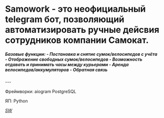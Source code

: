 # Samowork - это неофициальный telegram бот, позволяющий автоматизировать ручные дейсвия сотрудников компании Самокат.

<h5>
Базовые функции:
- Постановка и снятие сумок/велосипедов с учёта
- Отображение свободных сумок/велосипедов
- Возможность отдавать и принимать часы между курьерами
- Аренда велосипедов/аккумуляторов 
- Обратная связь
</h5>
---

Фреймворки:
aiogram
PostgreSQL

ЯП:
Python

*[SW](https://t.me/antonio_kartonioo)*